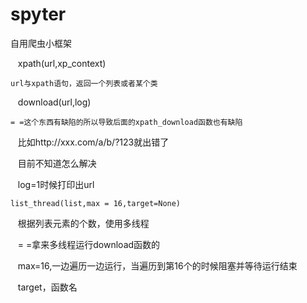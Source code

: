 # spyter

自用爬虫小框架

    xpath(url,xp_context)
    
    url与xpath语句，返回一个列表或者某个类
    
    
    download(url,log)
    
    = =这个东西有缺陷的所以导致后面的xpath_download函数也有缺陷
    
    比如http://xxx.com/a/b/?123就出错了
    
    目前不知道怎么解决
    
    log=1时候打印出url
    
    
    
    list_thread(list,max = 16,target=None)
    
    根据列表元素的个数，使用多线程
    
    = =拿来多线程运行download函数的
    
    max=16,一边遍历一边运行，当遍历到第16个的时候阻塞并等待运行结束
    
    target，函数名
    
